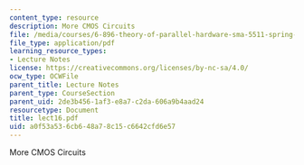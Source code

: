 ```yaml
---
content_type: resource
description: More CMOS Circuits
file: /media/courses/6-896-theory-of-parallel-hardware-sma-5511-spring-2004/a0f53a536cb648a78c15c6642cfd6e57_lect16.pdf
file_type: application/pdf
learning_resource_types:
- Lecture Notes
license: https://creativecommons.org/licenses/by-nc-sa/4.0/
ocw_type: OCWFile
parent_title: Lecture Notes
parent_type: CourseSection
parent_uid: 2de3b456-1af3-e8a7-c2da-606a9b4aad24
resourcetype: Document
title: lect16.pdf
uid: a0f53a53-6cb6-48a7-8c15-c6642cfd6e57
---
```

More CMOS Circuits